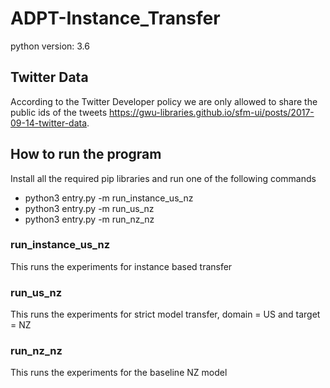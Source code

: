 # ADPT-Instance_Transfer
python version: 3.6

## Twitter Data
According to the Twitter Developer policy we are only allowed to share the public ids of the tweets https://gwu-libraries.github.io/sfm-ui/posts/2017-09-14-twitter-data. 

## How to run the program
Install all the required pip libraries and run one of the following commands
- python3 entry.py -m run_instance_us_nz
- python3 entry.py -m run_us_nz
- python3 entry.py -m run_nz_nz

### run_instance_us_nz
This runs the experiments for instance based transfer

### run_us_nz
This runs the experiments for strict model transfer, domain = US and target = NZ

### run_nz_nz
This runs the experiments for the baseline NZ model
